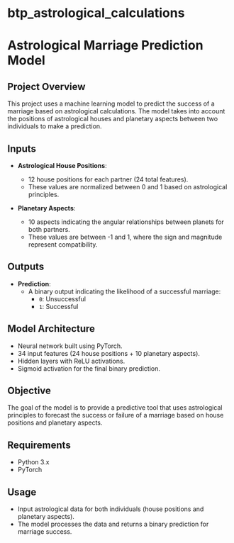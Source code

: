 # btp_astrological_calculations
# Astrological Marriage Prediction Model

## Project Overview
This project uses a machine learning model to predict the success of a marriage based on astrological calculations. The model takes into account the positions of astrological houses and planetary aspects between two individuals to make a prediction.

## Inputs
- **Astrological House Positions**: 
  - 12 house positions for each partner (24 total features).
  - These values are normalized between 0 and 1 based on astrological principles.
  
- **Planetary Aspects**: 
  - 10 aspects indicating the angular relationships between planets for both partners.
  - These values are between -1 and 1, where the sign and magnitude represent compatibility.

## Outputs
- **Prediction**: 
  - A binary output indicating the likelihood of a successful marriage:
    - `0`: Unsuccessful
    - `1`: Successful

## Model Architecture
- Neural network built using PyTorch.
- 34 input features (24 house positions + 10 planetary aspects).
- Hidden layers with ReLU activations.
- Sigmoid activation for the final binary prediction.

## Objective
The goal of the model is to provide a predictive tool that uses astrological principles to forecast the success or failure of a marriage based on house positions and planetary aspects.

## Requirements
- Python 3.x
- PyTorch

## Usage
- Input astrological data for both individuals (house positions and planetary aspects).
- The model processes the data and returns a binary prediction for marriage success.

